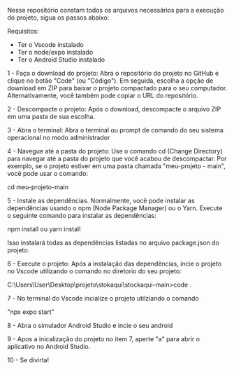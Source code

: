 
Nesse repositório constam todos os arquivos necessários para a execução do projeto, sigua os passos abaixo:

Requisitos:
- Ter o Vscode instalado
- Ter o node/expo instalado 
- Ter o Android Studio instalado

1 - Faça o download do projeto: Abra o repositório do projeto no GitHub e clique no botão "Code" (ou "Código"). Em seguida, escolha a opção de download em ZIP para baixar o projeto compactado para o seu computador. Alternativamente, você também pode copiar o URL do repositório.

2 - Descompacte o projeto: Após o download, descompacte o arquivo ZIP em uma pasta de sua escolha.

3 - Abra o terminal: Abra o terminal ou prompt de comando do seu sistema operacional no modo administrador

4 - Navegue até a pasta do projeto: Use o comando cd (Change Directory) para navegar até a pasta do projeto que você acabou de descompactar. Por exemplo, se o projeto estiver em uma pasta chamada "meu-projeto - main", você pode usar o comando:

cd meu-projeto-main

5 - Instale as dependências. Normalmente, você pode instalar as dependências usando o npm (Node Package Manager) ou o Yarn. Execute o seguinte comando para instalar as dependências:

npm install
ou
yarn install

Isso instalará todas as dependências listadas no arquivo package.json do projeto.

6 - Execute o projeto: Após a instalação das dependências, incie o projeto no Vscode utilizando o comando no diretorio do seu projeto:

C:\Users\User\Desktop\projeto\stokaqui\stockaqui-main>code .

7 - No terminal do Vscode incialize o projeto utilziando o comando

"npx expo start"

8 - Abra o simulador Android Studio e incie o seu android

9 - Apos a inicalização do projeto no item 7, aperte "a" para abrir o aplicativo no Android Studio.

10 - Se divirta!
